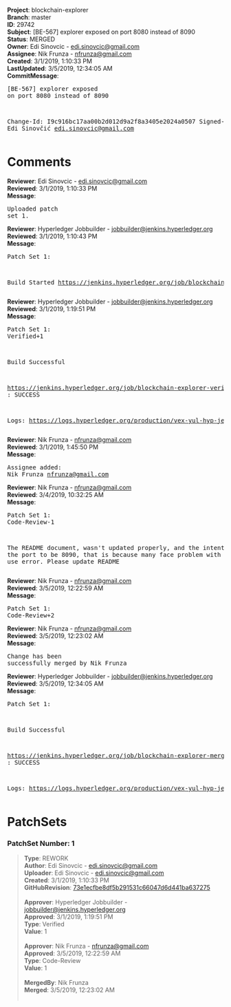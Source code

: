 <strong>Project</strong>: blockchain-explorer<br><strong>Branch</strong>: master<br><strong>ID</strong>: 29742<br><strong>Subject</strong>: [BE-567] explorer exposed on port 8080 instead of 8090<br><strong>Status</strong>: MERGED<br><strong>Owner</strong>: Edi Sinovcic - edi.sinovcic@gmail.com<br><strong>Assignee</strong>: Nik Frunza - nfrunza@gmail.com<br><strong>Created</strong>: 3/1/2019, 1:10:33 PM<br><strong>LastUpdated</strong>: 3/5/2019, 12:34:05 AM<br><strong>CommitMessage</strong>:<br><pre>[BE-567] explorer exposed on port 8080 instead of 8090

Change-Id: I9c916bc17aa00b2d012d9a2f8a3405e2024a0507
Signed-off-by: Edi Sinovčić <edi.sinovcic@gmail.com>
</pre><h1>Comments</h1><strong>Reviewer</strong>: Edi Sinovcic - edi.sinovcic@gmail.com<br><strong>Reviewed</strong>: 3/1/2019, 1:10:33 PM<br><strong>Message</strong>: <pre>Uploaded patch set 1.</pre><strong>Reviewer</strong>: Hyperledger Jobbuilder - jobbuilder@jenkins.hyperledger.org<br><strong>Reviewed</strong>: 3/1/2019, 1:10:43 PM<br><strong>Message</strong>: <pre>Patch Set 1:

Build Started https://jenkins.hyperledger.org/job/blockchain-explorer-verify-x86_64/37/</pre><strong>Reviewer</strong>: Hyperledger Jobbuilder - jobbuilder@jenkins.hyperledger.org<br><strong>Reviewed</strong>: 3/1/2019, 1:19:51 PM<br><strong>Message</strong>: <pre>Patch Set 1: Verified+1

Build Successful 

https://jenkins.hyperledger.org/job/blockchain-explorer-verify-x86_64/37/ : SUCCESS

Logs: https://logs.hyperledger.org/production/vex-yul-hyp-jenkins-3/blockchain-explorer-verify-x86_64/37</pre><strong>Reviewer</strong>: Nik Frunza - nfrunza@gmail.com<br><strong>Reviewed</strong>: 3/1/2019, 1:45:50 PM<br><strong>Message</strong>: <pre>Assignee added: Nik Frunza <nfrunza@gmail.com></pre><strong>Reviewer</strong>: Nik Frunza - nfrunza@gmail.com<br><strong>Reviewed</strong>: 3/4/2019, 10:32:25 AM<br><strong>Message</strong>: <pre>Patch Set 1: Code-Review-1

The README document, wasn't updated properly, and the intention of the port to be 8090, that is because many face problem with port 8080 in use error.
Please update README</pre><strong>Reviewer</strong>: Nik Frunza - nfrunza@gmail.com<br><strong>Reviewed</strong>: 3/5/2019, 12:22:59 AM<br><strong>Message</strong>: <pre>Patch Set 1: Code-Review+2</pre><strong>Reviewer</strong>: Nik Frunza - nfrunza@gmail.com<br><strong>Reviewed</strong>: 3/5/2019, 12:23:02 AM<br><strong>Message</strong>: <pre>Change has been successfully merged by Nik Frunza</pre><strong>Reviewer</strong>: Hyperledger Jobbuilder - jobbuilder@jenkins.hyperledger.org<br><strong>Reviewed</strong>: 3/5/2019, 12:34:05 AM<br><strong>Message</strong>: <pre>Patch Set 1:

Build Successful 

https://jenkins.hyperledger.org/job/blockchain-explorer-merge-x86_64/27/ : SUCCESS

Logs: https://logs.hyperledger.org/production/vex-yul-hyp-jenkins-3/blockchain-explorer-merge-x86_64/27</pre><h1>PatchSets</h1><h3>PatchSet Number: 1</h3><blockquote><strong>Type</strong>: REWORK<br><strong>Author</strong>: Edi Sinovcic - edi.sinovcic@gmail.com<br><strong>Uploader</strong>: Edi Sinovcic - edi.sinovcic@gmail.com<br><strong>Created</strong>: 3/1/2019, 1:10:33 PM<br><strong>GitHubRevision</strong>: [73e1ecfbe8df5b291531c66047d6d441ba637275](https://github.com/hyperledger/blockchain-explorer/commit/73e1ecfbe8df5b291531c66047d6d441ba637275)<br><br><strong>Approver</strong>: Hyperledger Jobbuilder - jobbuilder@jenkins.hyperledger.org<br><strong>Approved</strong>: 3/1/2019, 1:19:51 PM<br><strong>Type</strong>: Verified<br><strong>Value</strong>: 1<br><br><strong>Approver</strong>: Nik Frunza - nfrunza@gmail.com<br><strong>Approved</strong>: 3/5/2019, 12:22:59 AM<br><strong>Type</strong>: Code-Review<br><strong>Value</strong>: 1<br><br><strong>MergedBy</strong>: Nik Frunza<br><strong>Merged</strong>: 3/5/2019, 12:23:02 AM<br><br></blockquote>